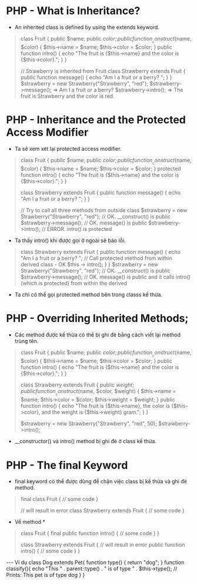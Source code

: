# PHP - What is Inheritance?
* An inherited class is defined by using the extends keyword.

>   class Fruit {
>     public $name;
>     public $color;
>     public function __construct($name, $color) {
>       $this->name = $name;
>       $this->color = $color;
>     }
>     public function intro() {
>       echo "The fruit is {$this->name} and the color is {$this->color}.";
>     }
>   }
>   
>   // Strawberry is inherited from Fruit
>   class Strawberry extends Fruit {
>     public function message() {
>       echo "Am I a fruit or a berry? ";
>     }
>   }
>   $strawberry = new Strawberry("Strawberry", "red");
>   $strawberry->message(); => Am I a fruit or a berry?
>   $strawberry->intro(); => The fruit is Strawberry and the color is red.

# PHP - Inheritance and the Protected Access Modifier
* Ta sẽ xem xét lại protected access modifier.

>   class Fruit {
>     public $name;
>     public $color;
>     public function __construct($name, $color) {
>       $this->name = $name;
>       $this->color = $color;
>     }
>     protected function intro() {
>       echo "The fruit is {$this->name} and the color is {$this->color}.";
>     }
>   }
>   
>   class Strawberry extends Fruit {
>     public function message() {
>       echo "Am I a fruit or a berry? ";
>     }
>   }
>   
>   // Try to call all three methods from outside class
>   $strawberry = new Strawberry("Strawberry", "red");  // OK. __construct() is public
>   $strawberry->message(); // OK. message() is public
>   $strawberry->intro(); // ERROR. intro() is protected

* Ta thấy intro() khi được gọi ở ngoài sẽ báo lỗi.

>   class Strawberry extends Fruit {
>     public function message() {
>       echo "Am I a fruit or a berry? ";
>       // Call protected method from within derived class - OK
>       $this -> intro();
>     }
>   }
>   $strawberry = new Strawberry("Strawberry", "red"); // OK. __construct() is public
>   $strawberry->message(); // OK. message() is public and it calls intro() (which is protected) from within the derived

* Ta chỉ có thể gọi protected method bên trong classs kế thừa.

# PHP - Overriding Inherited Methods;
* Các method được kế thừa có thể bị ghi đè bằng cách viết lại method trùng tên.

>   class Fruit {
>     public $name;
>     public $color;
>     public function __construct($name, $color) {
>       $this->name = $name;
>       $this->color = $color;
>     }
>     public function intro() {
>       echo "The fruit is {$this->name} and the color is {$this->color}.";
>     }
>   }
>   
>   class Strawberry extends Fruit {
>     public $weight;
>     public function __construct($name, $color, $weight) {
>       $this->name = $name;
>       $this->color = $color;
>       $this->weight = $weight;
>     }
>     public function intro() {
>       echo "The fruit is {$this->name}, the color is {$this->color}, and the weight is {$this->weight} gram.";
>     }
>   }
>   
>   $strawberry = new Strawberry("Strawberry", "red", 50);
>   $strawberry->intro();

* __constructor() và intro() method bị ghi đè ở class kế thừa.

# PHP - The final Keyword
* final keyword có thể được dùng để chặn việc class bị kế thừa và ghi đè method.

>   final class Fruit {
>     // some code
>   }
>   
>   // will result in error
>   class Strawberry extends Fruit {
>     // some code
>   }

* Về method *

>   class Fruit {
>     final public function intro() {
>       // some code
>     }
>   }
>   
>   class Strawberry extends Fruit {
>     // will result in error
>     public function intro() {
>       // some code
>     }
>   }


--- Ví dụ 
class Dog extends Pet{
  function type() {
    return "dog";
  }
  function classify(){
    echo "This " . parent::type() . " is of type " . $this->type();
    // Prints: This pet is of type dog 
  }
}